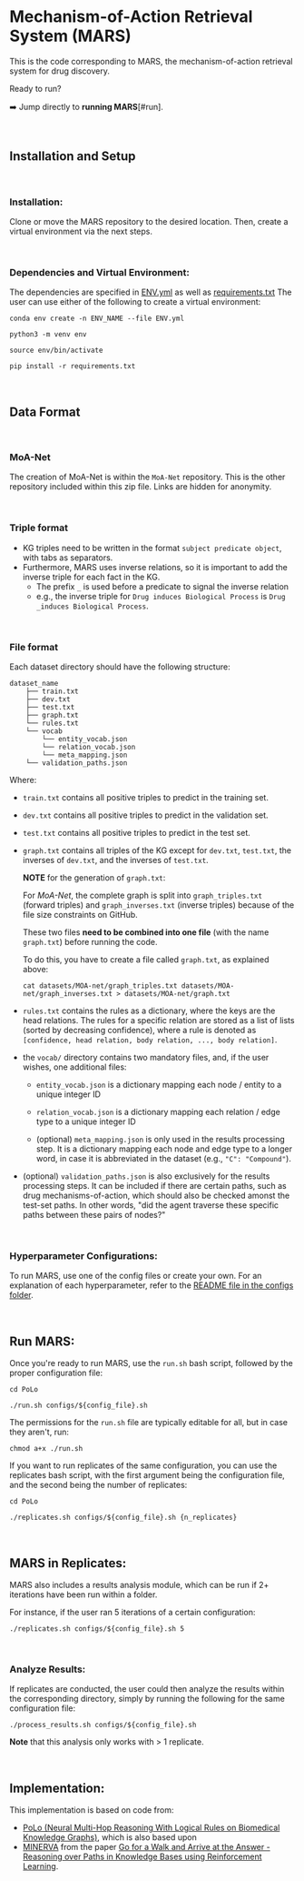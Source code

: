 # Mechanism-of-Action Retrieval System (MARS)

This is the code corresponding to MARS, the mechanism-of-action retrieval system for drug discovery.

Ready to run?

:arrow_right: Jump directly to **running MARS**[#run].

<br>
<h2> Installation and Setup </h2>

<br>
<h3>  Installation: </h3>

Clone or move the MARS repository to the desired location. Then, create a virtual environment via the next steps.

<br>
<h3>  Dependencies and Virtual Environment: </h3>

The dependencies are specified in [ENV.yml](ENV.yml) as well as [requirements.txt](requirements.txt) The user can use either of the following to create
a virtual environment:

```
conda env create -n ENV_NAME --file ENV.yml
```

```
python3 -m venv env

source env/bin/activate

pip install -r requirements.txt
```
<br>
<h2> Data Format </h2>

<br>
<h3> MoA-Net </h3>

The creation of MoA-Net is within the `MoA-Net` repository. This is the other repository included within this zip file. Links are hidden for anonymity.

<br>
<h3> Triple format </h3>

- KG triples need to be written in the format ```subject predicate object```, with tabs as separators.
- Furthermore, MARS uses inverse relations, so it is important to add the inverse triple for each fact in the KG. 
    - The prefix  ```_``` is used before a predicate to signal the inverse relation
    - e.g., the inverse triple for ```Drug induces Biological Process``` is ```Drug _induces Biological Process```.

<br>
<h3> File format </h3>

Each dataset directory should have the following structure:
```
dataset_name
    ├── train.txt
    ├── dev.txt
    ├── test.txt
    ├── graph.txt
    └── rules.txt
    └── vocab
        └── entity_vocab.json
        └── relation_vocab.json
        └── meta_mapping.json
    └── validation_paths.json
```

Where:

- ```train.txt``` contains all positive triples to predict in the training set.

- ```dev.txt``` contains all positive triples to predict in the validation set.

- ```test.txt``` contains all positive triples to predict in the test set.

- ```graph.txt``` contains all triples of the KG except for ```dev.txt```, ```test.txt```, the inverses of ```dev.txt```, and the inverses of ```test.txt```.

    **NOTE** for the generation of ```graph.txt```:

    For *MoA-Net*, the complete graph is split into ```graph_triples.txt``` (forward triples) and ```graph_inverses.txt``` (inverse triples) because of the file size constraints on GitHub.

    These two files **need to be combined into one file** (with the name ```graph.txt```) before running the code.

    To do this, you have to create a file called ```graph.txt```, as explained above:

    ```
    cat datasets/MOA-net/graph_triples.txt datasets/MOA-net/graph_inverses.txt > datasets/MOA-net/graph.txt
    ```

- ```rules.txt``` contains the rules as a dictionary, where the keys are the head relations. The rules for a specific relation are stored as a list of lists (sorted by decreasing confidence), where a rule is denoted as ```[confidence, head relation, body relation, ..., body relation]```.

- the ```vocab/``` directory contains two mandatory files, and, if the user wishes, one additional files:

    - ```entity_vocab.json``` is a dictionary mapping each node / entity to a unique integer ID

    - ```relation_vocab.json``` is a dictionary mapping each relation / edge type to a unique integer ID

    - (optional) ```meta_mapping.json``` is only used in the results processing step. It is a dictionary mapping each node and edge type to a longer word, in case it is abbreviated in the dataset (e.g., ```"C": "Compound"```).

- (optional) ```validation_paths.json``` is also exclusively for the results processing steps. It can be included if there are certain paths, such as drug mechanisms-of-action, which should also be checked amonst the test-set paths. In other words, "did the agent traverse these specific paths between these pairs of nodes?"
<br>
<h3>  Hyperparameter Configurations: </h3>

To run MARS, use one of the config files or create your own. For an explanation of each hyperparameter, refer to the [README file in the configs folder](configs/README.md).

<br>
<h2> Run MARS: </h2>
<a name="run"></a>

Once you're ready to run MARS, use the `run.sh` bash script, followed by the proper configuration file:

```
cd PoLo

./run.sh configs/${config_file}.sh
```

The permissions for the ```run.sh``` file are typically editable for all, but in case they aren't, run:
```
chmod a+x ./run.sh
```

If you want to run replicates of the same configuration, you can use the replicates bash script, with the first argument being the configuration file, and the second being the number of replicates:

```
cd PoLo

./replicates.sh configs/${config_file}.sh {n_replicates}
```
<br>
<h2> MARS in Replicates: </h2>

MARS also includes a results analysis module, which can be run if 2+ iterations have been run within a folder.

For instance, if the user ran 5 iterations of a certain configuration:

```
./replicates.sh configs/${config_file}.sh 5
```
<br>
<h3> Analyze Results: </h3>

If replicates are conducted, the user could then analyze the results within the corresponding directory, simply by running the following for the same configuration file:

```
./process_results.sh configs/${config_file}.sh
```

**Note** that this analysis only works with > 1 replicate.

<br>
<h2> Implementation:</h2>

This implementation is based on code from: 
- [PoLo (Neural Multi-Hop Reasoning With Logical Rules on Biomedical Knowledge Graphs)](https://arxiv.org/abs/2103.10367), which is also based upon 
- [MINERVA](https://github.com/shehzaadzd/MINERVA) from the paper [Go for a Walk and Arrive at the Answer - Reasoning over Paths in Knowledge Bases using Reinforcement Learning](https://arxiv.org/abs/1711.05851).